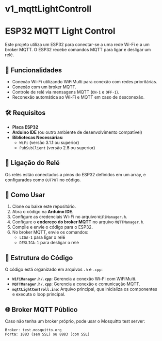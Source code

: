 # v1_mqttLightControll
# ESP32 MQTT Light Control

Este projeto utiliza um ESP32 para conectar-se a uma rede Wi-Fi e a um broker MQTT. O ESP32 recebe comandos MQTT para ligar e desligar um relé.

## 📌 Funcionalidades
- Conexão Wi-Fi utilizando WiFiMulti para conexão com redes prioritárias.
- Conexão com um broker MQTT.
- Controle de relé via mensagens MQTT (`ON-1` e `OFF-1`).
- Reconexão automática ao Wi-Fi e MQTT em caso de desconexão.

## 🛠️ Requisitos
- **Placa ESP32**
- **Arduino IDE** (ou outro ambiente de desenvolvimento compatível)
- **Bibliotecas Necessárias:**
  - `WiFi` (versão 3.1.1 ou superior)
  - `PubSubClient` (versão 2.8 ou superior)

## 🔌 Ligação do Relé
Os relés estão conectados a pinos do ESP32 definidos em um array, e configurados como `OUTPUT` no código.

## 📜 Como Usar
1. Clone ou baixe este repositório.
2. Abra o código na **Arduino IDE**.
3. Configure as credenciais Wi-Fi no arquivo `WiFiManager.h`.
4. Configure o **endereço do broker MQTT** no arquivo `MQTTManager.h`.
5. Compile e envie o código para o ESP32.
6. No broker MQTT, envie os comandos:
   - `LIGA-1` para ligar o relé
   - `DESLIGA-1` para desligar o relé

## 📝 Estrutura do Código
O código está organizado em arquivos `.h` e `.cpp`:
- **`WiFiManager.h/.cpp`**: Gerencia a conexão Wi-Fi com WiFiMulti.
- **`MQTTManager.h/.cpp`**: Gerencia a conexão e comunicação MQTT.
- **`mqttLightControll.ino`**: Arquivo principal, que inicializa os componentes e executa o loop principal.

## 🌐 Broker MQTT Público
Caso não tenha um broker próprio, pode usar o Mosquitto test server:
```
Broker: test.mosquitto.org
Porta: 1883 (sem SSL) ou 8883 (com SSL)
```


